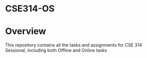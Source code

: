 # CSE314-OS
 
# Overview

This repository contains all the tasks and assignments for CSE 314 Sessional, including both Offline and Online tasks